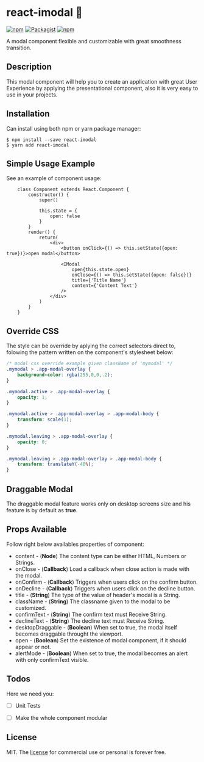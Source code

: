 # react-imodal 💬  
[![npm](https://img.shields.io/badge/npm-v1.1.0-blue.svg)](https://www.npmjs.com/package/react-imodal) [![Packagist](https://img.shields.io/packagist/l/doctrine/orm.svg)](https://github.com/iagorm/react-imodal/blob/master/LICENSE) [![npm](https://img.shields.io/badge/download-5.97kb-green.svg)](https://www.npmjs.com/package/react-imodal)

A modal component flexible and customizable with great smoothness transition.

## Description
This modal component will help you to create an application with great User Experience by applying the presentational component, also it is very easy to use in your projects.

## Installation

Can install using both npm or yarn package manager:
```CLI
$ npm install --save react-imodal
$ yarn add react-imodal
```

## Simple Usage Example
See an example of component usage:
```JS
    class Component extends React.Component {
        constructor() {
            super()
            
            this.state = {
                open: false
            }
        }
        render() {
            return(
                <div>
                    <button onClick={() => this.setState({open: true})}>open modal</button>
                    
                    <IModal
                        open{this.state.open}
                        onClose={() => this.setState({open: false})}
                        title={'Title Name'}
                        content={'Content Text'}
                    />
                </div>                
            )
        }
    }
```

## Override CSS
The style can be override by aplying the correct selectors direct to, folowing the pattern written on the component's stylesheet below:
```CSS
/* modal css override example given className of 'mymodal' */
.mymodal > .app-modal-overlay {
    background-color: rgba(255,0,0,.2);
}

.mymodal.active > .app-modal-overlay {
    opacity: 1;
}

.mymodal.active > .app-modal-overlay > .app-modal-body {
    transform: scale(1);  
}

.mymodal.leaving > .app-modal-overlay {
    opacity: 0;
}

.mymodal.leaving > .app-modal-overlay > .app-modal-body {
    transform: translateY(-40%);  
}
```
## Draggable Modal
The draggable modal feature works only on desktop screens size and his feature is by default as **true**.


## Props Available
Follow right below availables properties of component: 
- content - (**Node**) The content type can be either HTML, Numbers or Strings.
- onClose - (**Callback**) Load a callback when close action is made with the modal.
- onConfirm - (**Callback**) Triggers when users click on the confirm button.
- onDecline - (**Callback**) Triggers when users click on the decline button.
- title - (**String**) The type of the value of header's modal is a String.
- className - (**String**) The classname given to the modal to be customized.
- confirmText - (**String**) The confirm text must Receive String.
- declineText - (**String**) The decline text must Receive String.
- desktopDraggable - (**Boolean**) When set to true, the modal itself becomes draggable throught the viewport.
- open - (**Boolean**) Set the existence of modal component, if it should appear or not.
- alertMode - (**Boolean**) When set to true, the modal becomes an alert with only confirmText visible.

## Todos
Here we need you:
- [ ] Unit Tests
- [ ] Make the whole component modular


## License
MIT. The [license](https://github.com/iagorm/react-imodal/blob/master/LICENSE) for commercial use or personal is forever free.